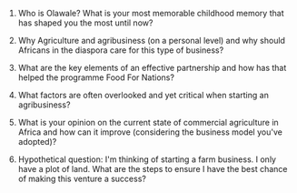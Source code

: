 1. Who is Olawale? What is your most memorable childhood memory that has shaped you the most until now?

2. Why Agriculture and agribusiness (on a personal level) and why should Africans in the diaspora care for this type of business?

3. What are the key elements of an effective partnership and how has that helped the programme Food For Nations?

4. What factors are often overlooked and yet critical when starting an agribusiness?

5. What is your opinion on the current state of commercial agriculture in Africa and how can it improve (considering the business model you've adopted)?

6. Hypothetical question: I'm thinking of starting a farm business. I only have a plot of land. What are the steps to ensure I have the best chance of making this venture a success?

